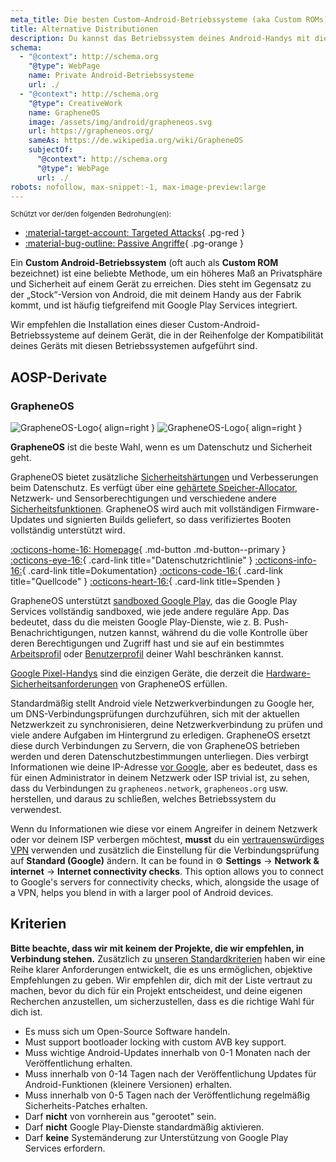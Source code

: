 ```yaml
---
meta_title: Die besten Custom-Android-Betriebssysteme (aka Custom ROMs) - Privacy Guides
title: Alternative Distributionen
description: Du kannst das Betriebssystem deines Android-Handys mit diesen sicheren und Privatsphäre-freundlichen Alternativen ersetzen.
schema:
  - "@context": http://schema.org
    "@type": WebPage
    name: Private Android-Betriebssysteme
    url: ./
  - "@context": http://schema.org
    "@type": CreativeWork
    name: GrapheneOS
    image: /assets/img/android/grapheneos.svg
    url: https://grapheneos.org/
    sameAs: https://de.wikipedia.org/wiki/GrapheneOS
    subjectOf:
      "@context": http://schema.org
      "@type": WebPage
      url: ./
robots: nofollow, max-snippet:-1, max-image-preview:large
---
```


<small>Schützt vor der/den folgenden Bedrohung(en):</small>

- [:material-target-account: Targeted Attacks](../basics/common-threats.md#attacks-against-specific-individuals){ .pg-red }
- [:material-bug-outline: Passive Angriffe](../basics/common-threats.md#security-and-privacy){ .pg-orange }

Ein **Custom Android-Betriebssystem** (oft auch als **Custom ROM** bezeichnet) ist eine beliebte Methode, um ein höheres Maß an Privatsphäre und Sicherheit auf einem Gerät zu erreichen. Dies steht im Gegensatz zu der „Stock“-Version von Android, die mit deinem Handy aus der Fabrik kommt, und ist häufig tiefgreifend mit Google Play Services integriert.

Wir empfehlen die Installation eines dieser Custom-Android-Betriebssysteme auf deinem Gerät, die in der Reihenfolge der Kompatibilität deines Geräts mit diesen Betriebssystemen aufgeführt sind.

## AOSP-Derivate

### GrapheneOS

<div class="admonition recommendation" markdown>

![GrapheneOS-Logo](../assets/img/android/grapheneos.svg#only-light){ align=right }
![GrapheneOS-Logo](../assets/img/android/grapheneos-dark.svg#only-dark){ align=right }

**GrapheneOS** ist die beste Wahl, wenn es um Datenschutz und Sicherheit geht.

GrapheneOS bietet zusätzliche [Sicherheitshärtungen](https://de.wikipedia.org/wiki/Härten_\(Computer\)) und Verbesserungen beim Datenschutz. Es verfügt über eine [gehärtete Speicher-Allocator](https://github.com/GrapheneOS/hardened_malloc), Netzwerk- und Sensorberechtigungen und verschiedene andere [Sicherheitsfunktionen](https://grapheneos.org/features). GrapheneOS wird auch mit vollständigen Firmware-Updates und signierten Builds geliefert, so dass verifiziertes Booten vollständig unterstützt wird.

[:octicons-home-16: Homepage](https://grapheneos.org){ .md-button .md-button--primary }
[:octicons-eye-16:](https://grapheneos.org/faq#privacy-policy){ .card-link title="Datenschutzrichtlinie" }
[:octicons-info-16:](https://grapheneos.org/faq){ .card-link title=Dokumentation}
[:octicons-code-16:](https://grapheneos.org/source){ .card-link title="Quellcode" }
[:octicons-heart-16:](https://grapheneos.org/donate){ .card-link title=Spenden }

</div>

GrapheneOS unterstützt [sandboxed Google Play](https://grapheneos.org/usage#sandboxed-google-play), das die Google Play Services vollständig sandboxed, wie jede andere reguläre App. Das bedeutet, dass du die meisten Google Play-Dienste, wie z. B. Push-Benachrichtigungen, nutzen kannst, während du die volle Kontrolle über deren Berechtigungen und Zugriff hast und sie auf ein bestimmtes [Arbeitsprofil](../os/android-overview.md#work-profile) oder [Benutzerprofil](../os/android-overview.md#user-profiles) deiner Wahl beschränken kannst.

[Google Pixel-Handys](../mobile-phones.md#google-pixel) sind die einzigen Geräte, die derzeit die [Hardware-Sicherheitsanforderungen](https://grapheneos.org/faq#future-devices) von GrapheneOS erfüllen.

Standardmäßig stellt Android viele Netzwerkverbindungen zu Google her, um DNS-Verbindungsprüfungen durchzuführen, sich mit der aktuellen Netzwerkzeit zu synchronisieren, deine Netzwerkverbindung zu prüfen und viele andere Aufgaben im Hintergrund zu erledigen. GrapheneOS ersetzt diese durch Verbindungen zu Servern, die von GrapheneOS betrieben werden und deren Datenschutzbestimmungen unterliegen. Dies verbirgt Informationen wie deine IP-Adresse [vor Google](../basics/common-threats.md#privacy-from-service-providers), aber es bedeutet, dass es für einen Administrator in deinem Netzwerk oder ISP trivial ist, zu sehen, dass du Verbindungen zu `grapheneos.network`, `grapheneos.org` usw. herstellen, und daraus zu schließen, welches Betriebssystem du verwendest.

Wenn du Informationen wie diese vor einem Angreifer in deinem Netzwerk oder vor deinem ISP verbergen möchtest, **musst** du ein [vertrauenswürdiges VPN](../vpn.md) verwenden und zusätzlich die Einstellung für die Verbindungsprüfung auf **Standard (Google)** ändern. It can be found in :gear: **Settings** → **Network & internet** → **Internet connectivity checks**. This option allows you to connect to Google's servers for connectivity checks, which, alongside the usage of a VPN, helps you blend in with a larger pool of Android devices.

## Kriterien

**Bitte beachte, dass wir mit keinem der Projekte, die wir empfehlen, in Verbindung stehen.** Zusätzlich zu [unseren Standardkriterien](../about/criteria.md) haben wir eine Reihe klarer Anforderungen entwickelt, die es uns ermöglichen, objektive Empfehlungen zu geben. Wir empfehlen dir, dich mit der Liste vertraut zu machen, bevor du dich für ein Projekt entscheidest, und deine eigenen Recherchen anzustellen, um sicherzustellen, dass es die richtige Wahl für dich ist.

- Es muss sich um Open-Source Software handeln.
- Must support bootloader locking with custom AVB key support.
- Muss wichtige Android-Updates innerhalb von 0-1 Monaten nach der Veröffentlichung erhalten.
- Muss innerhalb von 0-14 Tagen nach der Veröffentlichung Updates für Android-Funktionen (kleinere Versionen) erhalten.
- Muss innerhalb von 0-5 Tagen nach der Veröffentlichung regelmäßig Sicherheits-Patches erhalten.
- Darf **nicht** von vornherein aus "gerootet" sein.
- Darf **nicht** Google Play-Dienste standardmäßig aktivieren.
- Darf **keine** Systemänderung zur Unterstützung von Google Play Services erfordern.

